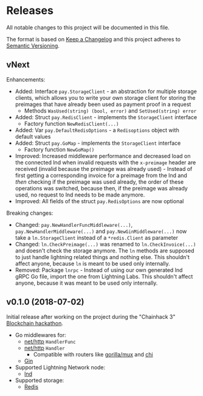 Releases
========

All notable changes to this project will be documented in this file.

The format is based on [Keep a Changelog](http://keepachangelog.com/en/1.0.0/) and this project adheres to [Semantic Versioning](http://semver.org/spec/v2.0.0.html).

vNext
-----

Enhancements:

- Added: Interface `pay.StorageClient` - an abstraction for multiple storage clients, which allows you to write your own storage client for storing the preimages that have already been used as payment proof in a request
    - Methods `WasUsed(string) (bool, error)` and `SetUsed(string) error`
- Added: Struct `pay.RedisClient` - implements the `StorageClient` interface
    - Factory function `NewRedisClient(...)`
- Added: Var `pay.DefaultRedisOptions` - a `Redisoptions` object with default values
- Added: Struct `pay.GoMap` - implements the `StorageClient` interface
    - Factory function `NewGoMap()`
- Improved: Increased middleware performance and decreased load on the connected lnd when invalid requests with the `x-preimage` header are received (invalid because the preimage was already used) - Instead of first getting a corresponding invoice for a preimage from the lnd and *then* checking if the preimage was used already, the order of these operations was switched, because then, if the preimage was already used, no request to lnd needs to be made anymore.
- Improved: All fields of the struct `pay.RedisOptions` are now optional

Breaking changes:

- Changed: `pay.NewHandlerFuncMiddleware(...)`, `pay.NewHandlerMiddleware(...)` and `pay.NewGinMiddleware(...)` now take a `ln.StorageClient` instead of a `*redis.Client` as parameter
- Changed: `ln.CheckPreimage(...)` was renamed to `ln.CheckInvoice(...)` and doesn't check the storage anymore. The `ln` methods are supposed to just handle lightning related things and nothing else. This shouldn't affect anyone, because `ln` is meant to be used only internally.
- Removed: Package `lnrpc` - Instead of using our own generated lnd gRPC Go file, import the one from Lightning Labs. This shouldn't affect anyone, because it was meant to be used only internally.

v0.1.0 (2018-07-02)
-------------------

Initial release after working on the project during the "Chainhack 3" [Blockchain hackathon](https://blockchain-hackathon.com/).

- Go middlewares for:
    - [net/http](https://golang.org/pkg/net/http/) `HandlerFunc`
    - [net/http](https://golang.org/pkg/net/http/) `Handler`
        - Compatible with routers like [gorilla/mux](https://github.com/gorilla/mux) and [chi](https://github.com/go-chi/chi)
    - [Gin](https://github.com/gin-gonic/gin)
- Supported Lightning Network node:
    - [lnd](https://github.com/lightningnetwork/lnd)
- Supported storage:
    - [Redis](https://redis.io/)
